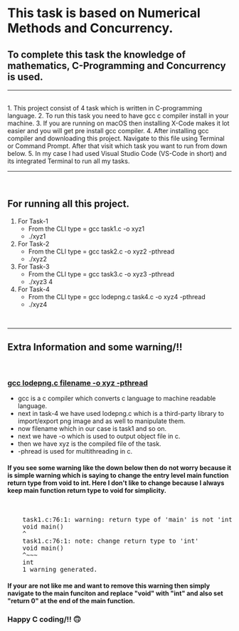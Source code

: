 # This task is based on Numerical Methods and Concurrency.

## To complete this task the knowledge of mathematics, C-Programming and Concurrency is used.
<hr>
<br>
1. This project consist of 4 task which is written in C-programming language.
2. To run this task you need to have gcc c compiler install in your machine.
3. If you are running on macOS then installing X-Code makes it lot easier and you will get pre install gcc compiler.
4. After installing gcc compiler and downloading this project. Navigate to this file using Terminal or Command Prompt. After that visit which task you want to run from down below.
5. In my case I had used Visual Studio Code (VS-Code in short) and its integrated Terminal to run all my tasks.
<hr>
<br>

## For running all this project.
1. For Task-1
    * From the CLI type = gcc task1.c -o xyz1
    * ./xyz1
2. For Task-2
    * From the CLI type = gcc task2.c -o xyz2 -pthread
    * ./xyz2
3. For Task-3
    * From the CLI type = gcc task3.c -o xyz3 -pthread
    * ./xyz3 4
4. For Task-4
    * From the CLI type = gcc lodepng.c task4.c -o xyz4 -pthread
    * ./xyz4

<br>
<hr>

## Extra Information and some warning/!!
<br>

### <u> gcc lodepng.c filename -o xyz -pthread </u>
* gcc is a c compiler which converts c language to machine readable language.
* next in task-4 we have used lodepng.c which is a third-party library to import/export png image and as well to manipulate them.
* now filename which in our case is task1 and so on.
* next we have -o which is used to output object file in c.
* then we have xyz is the compiled file of the task. 
* -phread is used for multithreading in c.

#### If you see some warning like the down below then do not worry because it is simple warning which is saying to change the entry level main function return type from void to int. Here I don't like to change because I always keep main function return type to void for simplicity.
<br>
<pre>
    task1.c:76:1: warning: return type of 'main' is not 'int' [-Wmain-return-type]
    void main()
    ^
    task1.c:76:1: note: change return type to 'int'
    void main()
    ^~~~
    int
    1 warning generated.
</pre>

#### If your are not like me and want to remove this warning then simply navigate to the main funciton and replace "void" with "int" and also set "return 0" at the end of the main function.

### Happy C coding/!! 🙃
